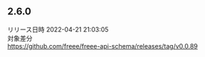 ## 2.6.0
リリース日時 2022-04-21 21:03:05  
対象差分  
https://github.com/freee/freee-api-schema/releases/tag/v0.0.89

